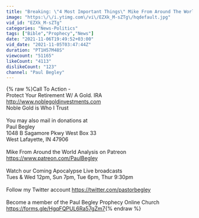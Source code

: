 ```yaml
---
title: "Breaking: \"4 Most Important Things\" Mike From Around The World\" \/ Paul Begley"
image: "https:\/\/i.ytimg.com\/vi\/EZXk_M-sZTg\/hqdefault.jpg"
vid_id: "EZXk_M-sZTg"
categories: "News-Politics"
tags: ["Bible","Prophecy","News"]
date: "2021-11-06T19:49:52+03:00"
vid_date: "2021-11-05T03:47:44Z"
duration: "PT1H57M48S"
viewcount: "51165"
likeCount: "4113"
dislikeCount: "123"
channel: "Paul Begley"
---
```

{% raw %}Call To Action - <br />Protect Your Retirement W/ A Gold. IRA<br /><a rel="nofollow" target="blank" href="http://www.noblegoldinvestments.com">http://www.noblegoldinvestments.com</a><br />Noble Gold is Who I Trust<br /><br />You may also mail in donations at<br />Paul Begley<br />1048 B Sagamore Pkwy West Box 33<br />West Lafayette, IN 47906<br /><br />Mike From Around the World Analysis on Patreon<br /><a rel="nofollow" target="blank" href="https://www.patreon.com/PaulBegley">https://www.patreon.com/PaulBegley</a> <br /><br />Watch our Coming Apocalypse Live broadcasts<br />Tues &amp; Wed 12pm, Sun 7pm, Tue 6pm, Thur 9:30pm <br /><br />Follow my Twitter account <a rel="nofollow" target="blank" href="https://twitter.com/pastorbegley">https://twitter.com/pastorbegley</a><br /><br />Become a member of the Paul Begley Prophecy Online Church<br /> <a rel="nofollow" target="blank" href="https://forms.gle/HgqFQPUL6Ra57gZm7">https://forms.gle/HgqFQPUL6Ra57gZm7</a>{% endraw %}
